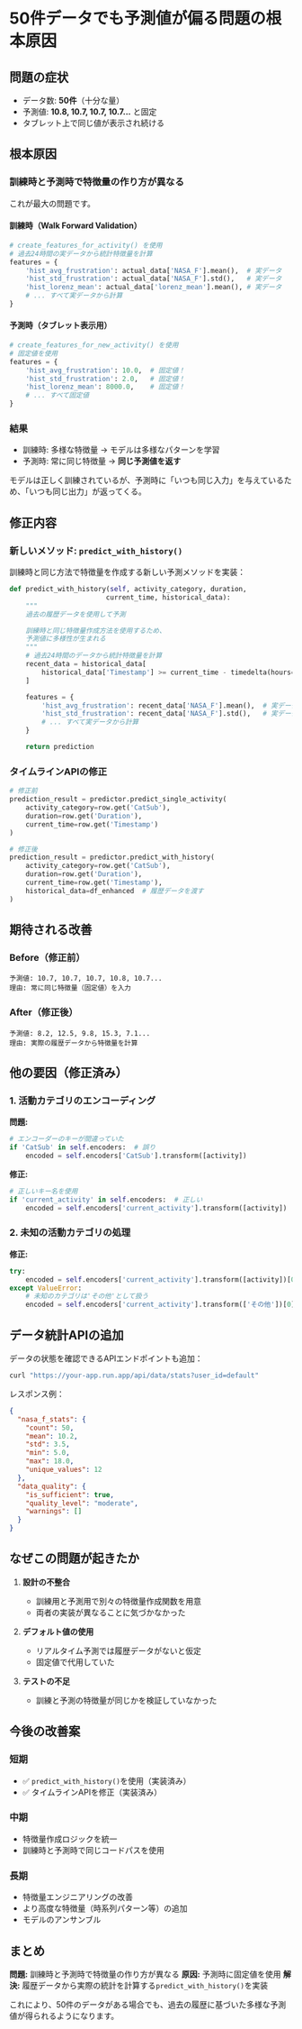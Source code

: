 # 50件データでも予測値が偏る問題の根本原因

## 問題の症状

- データ数: **50件**（十分な量）
- 予測値: **10.8, 10.7, 10.7, 10.7...** と固定
- タブレット上で同じ値が表示され続ける

## 根本原因

### **訓練時と予測時で特徴量の作り方が異なる**

これが最大の問題です。

#### 訓練時（Walk Forward Validation）
```python
# create_features_for_activity() を使用
# 過去24時間の実データから統計特徴量を計算
features = {
    'hist_avg_frustration': actual_data['NASA_F'].mean(),  # 実データ
    'hist_std_frustration': actual_data['NASA_F'].std(),   # 実データ
    'hist_lorenz_mean': actual_data['lorenz_mean'].mean(), # 実データ
    # ... すべて実データから計算
}
```

#### 予測時（タブレット表示用）
```python
# create_features_for_new_activity() を使用
# 固定値を使用
features = {
    'hist_avg_frustration': 10.0,  # 固定値！
    'hist_std_frustration': 2.0,   # 固定値！
    'hist_lorenz_mean': 8000.0,    # 固定値！
    # ... すべて固定値
}
```

### **結果**

- 訓練時: 多様な特徴量 → モデルは多様なパターンを学習
- 予測時: 常に同じ特徴量 → **同じ予測値を返す**

モデルは正しく訓練されているが、予測時に「いつも同じ入力」を与えているため、「いつも同じ出力」が返ってくる。

## 修正内容

### 新しいメソッド: `predict_with_history()`

訓練時と同じ方法で特徴量を作成する新しい予測メソッドを実装：

```python
def predict_with_history(self, activity_category, duration,
                        current_time, historical_data):
    """
    過去の履歴データを使用して予測

    訓練時と同じ特徴量作成方法を使用するため、
    予測値に多様性が生まれる
    """
    # 過去24時間のデータから統計特徴量を計算
    recent_data = historical_data[
        historical_data['Timestamp'] >= current_time - timedelta(hours=24)
    ]

    features = {
        'hist_avg_frustration': recent_data['NASA_F'].mean(),  # 実データ
        'hist_std_frustration': recent_data['NASA_F'].std(),   # 実データ
        # ... すべて実データから計算
    }

    return prediction
```

### タイムラインAPIの修正

```python
# 修正前
prediction_result = predictor.predict_single_activity(
    activity_category=row.get('CatSub'),
    duration=row.get('Duration'),
    current_time=row.get('Timestamp')
)

# 修正後
prediction_result = predictor.predict_with_history(
    activity_category=row.get('CatSub'),
    duration=row.get('Duration'),
    current_time=row.get('Timestamp'),
    historical_data=df_enhanced  # 履歴データを渡す
)
```

## 期待される改善

### Before（修正前）
```
予測値: 10.7, 10.7, 10.7, 10.8, 10.7...
理由: 常に同じ特徴量（固定値）を入力
```

### After（修正後）
```
予測値: 8.2, 12.5, 9.8, 15.3, 7.1...
理由: 実際の履歴データから特徴量を計算
```

## 他の要因（修正済み）

### 1. 活動カテゴリのエンコーディング

**問題:**
```python
# エンコーダーのキーが間違っていた
if 'CatSub' in self.encoders:  # 誤り
    encoded = self.encoders['CatSub'].transform([activity])
```

**修正:**
```python
# 正しいキー名を使用
if 'current_activity' in self.encoders:  # 正しい
    encoded = self.encoders['current_activity'].transform([activity])
```

### 2. 未知の活動カテゴリの処理

**修正:**
```python
try:
    encoded = self.encoders['current_activity'].transform([activity])[0]
except ValueError:
    # 未知のカテゴリは'その他'として扱う
    encoded = self.encoders['current_activity'].transform(['その他'])[0]
```

## データ統計APIの追加

データの状態を確認できるAPIエンドポイントも追加：

```bash
curl "https://your-app.run.app/api/data/stats?user_id=default"
```

レスポンス例：
```json
{
  "nasa_f_stats": {
    "count": 50,
    "mean": 10.2,
    "std": 3.5,
    "min": 5.0,
    "max": 18.0,
    "unique_values": 12
  },
  "data_quality": {
    "is_sufficient": true,
    "quality_level": "moderate",
    "warnings": []
  }
}
```

## なぜこの問題が起きたか

1. **設計の不整合**
   - 訓練用と予測用で別々の特徴量作成関数を用意
   - 両者の実装が異なることに気づかなかった

2. **デフォルト値の使用**
   - リアルタイム予測では履歴データがないと仮定
   - 固定値で代用していた

3. **テストの不足**
   - 訓練と予測の特徴量が同じかを検証していなかった

## 今後の改善案

### 短期
- ✅ `predict_with_history()`を使用（実装済み）
- ✅ タイムラインAPIを修正（実装済み）

### 中期
- 特徴量作成ロジックを統一
- 訓練時と予測時で同じコードパスを使用

### 長期
- 特徴量エンジニアリングの改善
- より高度な特徴量（時系列パターン等）の追加
- モデルのアンサンブル

## まとめ

**問題:** 訓練時と予測時で特徴量の作り方が異なる
**原因:** 予測時に固定値を使用
**解決:** 履歴データから実際の統計を計算する`predict_with_history()`を実装

これにより、50件のデータがある場合でも、過去の履歴に基づいた多様な予測値が得られるようになります。
